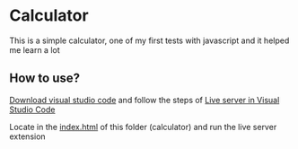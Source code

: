 # Calculator

This is a simple calculator, one of my first tests with javascript and it helped me learn a lot

## How to use?

<a href="https://code.visualstudio.com/download" target="_blank" rel="noopener noreferrer">Download visual studio code</a> and follow the steps of <a href="https://www.kyocode.com/2019/05/live-server-visual-studio-code/" target="_blank" rel="noopener noreferrer">Live server in Visual Studio Code</a>

Locate in the <a href="./index.html">index.html</a> of this folder (calculator) and run the live server extension
